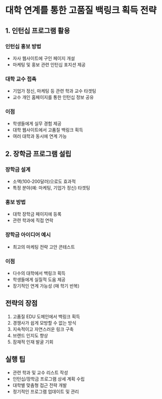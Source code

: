 # 대학 연계를 통한 고품질 백링크 획득 전략

## 1. 인턴십 프로그램 활용

### 인턴십 홍보 방법

- 자사 웹사이트에 구인 페이지 개설
- 마케팅 및 홍보 관련 인턴십 포지션 제공

### 대학 교수 접촉

- 기업가 정신, 마케팅 등 관련 학과 교수 타겟팅
- 교수 개인 홈페이지를 통한 인턴십 정보 공유

### 이점

- 학생들에게 실무 경험 제공
- 대학 웹사이트에서 고품질 백링크 획득
- 여러 대학과 동시에 연계 가능

## 2. 장학금 프로그램 설립

### 장학금 설계

- 소액(100-200달러)으로도 효과적
- 특정 분야(예: 마케팅, 기업가 정신) 타겟팅

### 홍보 방법

- 대학 장학금 페이지에 등록
- 관련 학과에 직접 연락

### 장학금 아이디어 예시

- 최고의 마케팅 전략 고안 콘테스트

### 이점

- 다수의 대학에서 백링크 획득
- 학생들에게 실질적 도움 제공
- 장기적인 연계 가능성 (매 학기 반복)

## 전략의 장점

1. 고품질 EDU 도메인에서 백링크 획득
2. 경쟁사가 쉽게 모방할 수 없는 방식
3. 지속적이고 자연스러운 링크 구축
4. 브랜드 인지도 향상
5. 잠재적 인재 발굴 기회

## 실행 팁

- 관련 학과 및 교수 리스트 작성
- 인턴십/장학금 프로그램 상세 계획 수립
- 대학별 맞춤형 접근 전략 개발
- 정기적인 프로그램 업데이트 및 관리
